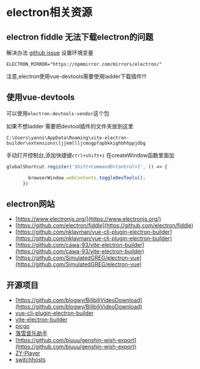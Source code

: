 # electron相关资源

## electron fiddle 无法下载electron的问题

解决办法
[github issue](https://github.com/electron/fiddle/issues/258)
设置环境变量

```text
ELECTRON_MIRROR="https://npmmirror.com/mirrors/electron/"
```

注意,electron使用vue-devtools需要使用ladder下载插件!!!

## 使用vue-devtools

可以使用`electron-devtools-vendor`这个包

如果不想ladder
需要把devtool插件的文件夹放到这里

```text
C:\Users\yanni\AppData\Roaming\vite-electron-builder\extensions\ljjemllljcmogpfapbkkighbhhppjdbg
```

手动打开控制台,添加快捷键`ctrl+shift+i`
在createWindow函数里面加

```javascript
globalShortcut.register('Shift+CommandOrControl+I', () => {

        browserWindow.webContents.toggleDevTools();
      })
```

## electron网站

- [https://www.electronjs.org/](https://www.electronjs.org/)
- [https://github.com/electron/fiddle](https://github.com/electron/fiddle)
- [https://github.com/nklayman/vue-cli-plugin-electron-builder](https://github.com/nklayman/vue-cli-plugin-electron-builder)
- [https://github.com/cawa-93/vite-electron-builder](https://github.com/cawa-93/vite-electron-builder)
- [https://github.com/SimulatedGREG/electron-vue](https://github.com/SimulatedGREG/electron-vue)

## 开源项目

- [https://github.com/blogwy/BilibiliVideoDownload](https://github.com/blogwy/BilibiliVideoDownload)
- [vue-cli-plugin-electron-builder](https://github.com/nklayman/vue-cli-plugin-electron-builder)
- [vite-electron-builder](https://github.com/cawa-93/vite-electron-builder)
- [picgo](https://github.com/Molunerfinn/PicGo)
- [落雪音乐助手](https://github.com/lyswhut/lx-music-desktop)
- [https://github.com/biuuu/genshin-wish-export](https://github.com/biuuu/genshin-wish-export)
- [ZY-Player](https://github.com/cuiocean/ZY-Player)
- [switchhosts](https://github.com/oldj/SwitchHosts)
